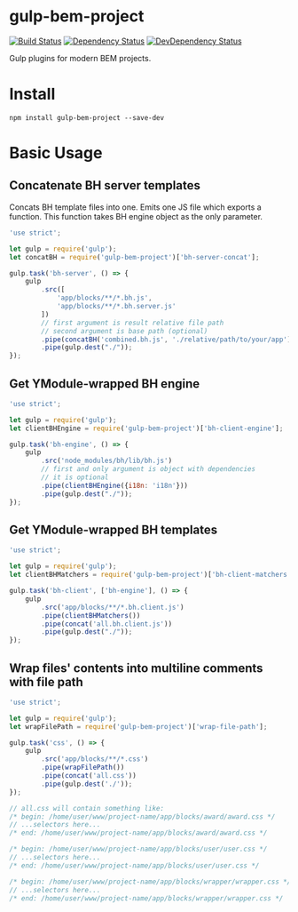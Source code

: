 # gulp-bem-project

[![Build Status](https://img.shields.io/travis/1999/gulp-bem-project.svg?style=flat)](https://travis-ci.org/1999/gulp-bem-project)
[![Dependency Status](http://img.shields.io/david/1999/gulp-bem-project.svg?style=flat)](https://david-dm.org/1999/gulp-bem-project#info=dependencies)
[![DevDependency Status](http://img.shields.io/david/dev/1999/gulp-bem-project.svg?style=flat)](https://david-dm.org/1999/gulp-bem-project#info=devDependencies)

Gulp plugins for modern BEM projects.

# Install

```
npm install gulp-bem-project --save-dev
```

# Basic Usage
## Concatenate BH server templates
Concats BH template files into one. Emits one JS file which exports a function. This function takes BH engine object as the only parameter.

```javascript
'use strict';

let gulp = require('gulp');
let concatBH = require('gulp-bem-project')['bh-server-concat'];

gulp.task('bh-server', () => {
    gulp
        .src([
            'app/blocks/**/*.bh.js',
            'app/blocks/**/*.bh.server.js'
        ])
        // first argument is result relative file path
        // second argument is base path (optional)
        .pipe(concatBH('combined.bh.js', './relative/path/to/your/app'))
        .pipe(gulp.dest("./"));
});
```

## Get YModule-wrapped BH engine
```javascript
'use strict';

let gulp = require('gulp');
let clientBHEngine = require('gulp-bem-project')['bh-client-engine'];

gulp.task('bh-engine', () => {
    gulp
        .src('node_modules/bh/lib/bh.js')
        // first and only argument is object with dependencies
        // it is optional
        .pipe(clientBHEngine({i18n: 'i18n'}))
        .pipe(gulp.dest("./"));
});
```

## Get YModule-wrapped BH templates
```javascript
'use strict';

let gulp = require('gulp');
let clientBHMatchers = require('gulp-bem-project')['bh-client-matchers'];

gulp.task('bh-client', ['bh-engine'], () => {
    gulp
        .src('app/blocks/**/*.bh.client.js')
        .pipe(clientBHMatchers())
        .pipe(concat('all.bh.client.js'))
        .pipe(gulp.dest("./"));
});
```

## Wrap files' contents into multiline comments with file path
```javascript
'use strict';

let gulp = require('gulp');
let wrapFilePath = require('gulp-bem-project')['wrap-file-path'];

gulp.task('css', () => {
    gulp
        .src('app/blocks/**/*.css')
        .pipe(wrapFilePath())
        .pipe(concat('all.css'))
        .pipe(gulp.dest('./'));
});

// all.css will contain something like:
/* begin: /home/user/www/project-name/app/blocks/award/award.css */
// ...selectors here...
/* end: /home/user/www/project-name/app/blocks/award/award.css */

/* begin: /home/user/www/project-name/app/blocks/user/user.css */
// ...selectors here...
/* end: /home/user/www/project-name/app/blocks/user/user.css */

/* begin: /home/user/www/project-name/app/blocks/wrapper/wrapper.css */
// ...selectors here...
/* end: /home/user/www/project-name/app/blocks/wrapper/wrapper.css */
```

